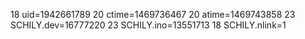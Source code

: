 18 uid=1942661789
20 ctime=1469736467
20 atime=1469743858
23 SCHILY.dev=16777220
23 SCHILY.ino=13551713
18 SCHILY.nlink=1
